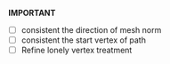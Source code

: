 
**IMPORTANT**
- [ ] consistent the direction of mesh norm
- [ ] consistent the start vertex of path
- [ ] Refine lonely vertex treatment
